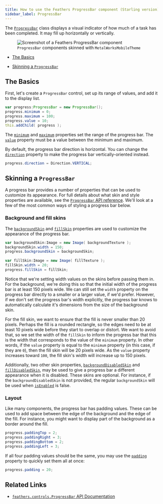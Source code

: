 ```yaml
---
title: How to use the Feathers ProgressBar component (Starling version)
sidebar_label: ProgressBar
---
```


The [`ProgressBar`](/api-reference/feathers/controls/ProgressBar.html) class displays a visual indicator of how much of a task has been completed. It may fill up horizontally or vertically.

<figure>
<img src="/learn/as3-starling/images/progress-bar.png" srcset="/learn/as3-starling/images/progress-bar@2x.png 2x" alt="Screenshot of a Feathers ProgressBar component" />
<figcaption><code>ProgressBar</code> components skinned with <code>MetalWorksMobileTheme</code></figcaption>
</figure>

- [The Basics](#the-basics)

- [Skinning a `ProgressBar`](#skinning-a-progressbar)

## The Basics

First, let's create a `ProgressBar` control, set up its range of values, and add it to the display list.

```actionscript
var progress:ProgressBar = new ProgressBar();
progress.minimum = 0;
progress.maximum = 100;
progress.value = 10;
this.addChild( progress );
```

The [`minimum`](/api-reference/feathers/controls/ProgressBar.html#minimum) and [`maximum`](/api-reference/feathers/controls/ProgressBar.html#maximum) properties set the range of the progress bar. The [`value`](/api-reference/feathers/controls/ProgressBar.html#value) property must be a value between the minimum and maximum.

By default, the progress bar direction is horizontal. You can change the [`direction`](/api-reference/feathers/controls/ProgressBar.html#direction) property to make the progress bar vertically-oriented instead.

```actionscript
progress.direction = Direction.VERTICAL;
```

## Skinning a `ProgressBar`

A progress bar provides a number of properties that can be used to customize its appearance. For full details about what skin and style properties are available, see the [`ProgressBar` API reference](/api-reference/feathers/controls/ProgressBar.html). We'll look at a few of the most common ways of styling a progress bar below.

### Background and fill skins

The [`backgroundSkin`](/api-reference/feathers/controls/ProgressBar.html#backgroundSkin) and [`fillSkin`](/api-reference/feathers/controls/ProgressBar.html#fillSkin) properties are used to customize the appearance of the progress bar.

```actionscript
var backgroundSkin:Image = new Image( backgroundTexture );
backgroundSkin.width = 150;
progress.backgroundSkin = backgroundSkin;
 
var fillSkin:Image = new Image( fillTexture );
fillSkin.width = 20;
progress.fillSkin = fillSkin;
```

Notice that we're setting width values on the skins before passing them in. For the background, we're doing this so that the initial width of the progress bar is at least 150 pixels wide. We can still set the `width` property on the progress bar directly to a smaller or a larger value, if we'd prefer. However, if we don't set the progress bar's width explicitly, the progress bar knows to automatically calculate it's dimensions from the size of the background skin.

For the fill skin, we want to ensure that the fill is never smaller than 20 pixels. Perhaps the fill is a rounded rectangle, so the edges need to be at least 10 pixels wide before they start to overlap or distort. We want to avoid that, so we set the width of the `fillSkin` to inform the progress bar that this is the width that corresponds to the value of the `minimum` property. In other words, if the `value` property is equal to the `minimum` property (in this case, if they are `0`), then the fill skin will be 20 pixels wide. As the `value` property increases toward `100`, the fill skin's width will increase up to 150 pixels.

Additionally, two other skin properties, [`backgroundDisabledSkin`](/api-reference/feathers/controls/ProgressBar.html#backgroundDisabledSkin) and [`fillDisabledSkin`](/api-reference/feathers/controls/ProgressBar.html#fillDisabledSkin), may be used to give a progress bar a different appearance when it is disabled. These skins are optional. For instance, if the `backgroundDisabledSkin` is not provided, the regular `backgroundSkin` will be used when [`isEnabled`](/api-reference/feathers/core/FeathersControl.html#isEnabled) is false.

### Layout

Like many components, the progress bar has padding values. These can be used to add space between the edge of the background and the edge of the fill. For instance, you might want to display part of the background as a border around the fill.

```actionscript
progress.paddingTop = 2;
progress.paddingRight = 3;
progress.paddingBottom = 2;
progress.paddingLeft = 3;
```

If all four padding values should be the same, you may use the [`padding`](/api-reference/feathers/controls/ProgressBar.html#padding) property to quickly set them all at once:

```actionscript
progress.padding = 20;
```

## Related Links

- [`feathers.controls.ProgressBar` API Documentation](/api-reference/feathers/controls/ProgressBar.html)
